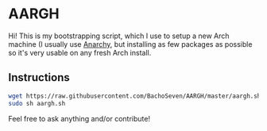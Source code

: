 # AARGH

Hi! This is my bootstrapping script, which I use to setup a new Arch machine (I usually use [Anarchy](https://anarchyinstaller.org "anarchy"), but installing as few packages as possible so it's very usable on any fresh Arch install.

## Instructions
``` sh
wget https://raw.githubusercontent.com/BachoSeven/AARGH/master/aargh.sh
sudo sh aargh.sh
```

Feel free to ask anything and/or contribute!
